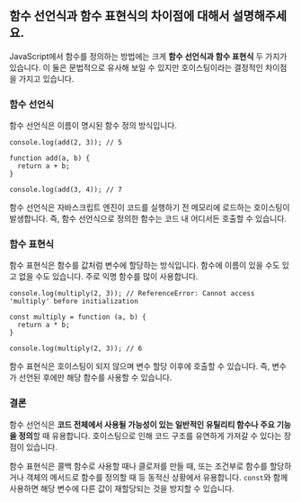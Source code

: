 ## 함수 선언식과 함수 표현식의 차이점에 대해서 설명해주세요.

JavaScript에서 함수를 정의하는 방법에는 크게 **함수 선언식과 함수 표현식** 두 가지가 있습니다.
이 둘은 문법적으로 유사해 보일 수 있지만 호이스팅이라는 결정적인 차이점을 가지고 있습니다.

### 함수 선언식
함수 선언식은 이름이 명시된 함수 정의 방식입니다.
```
console.log(add(2, 3)); // 5

function add(a, b) {
  return a + b;
}

console.log(add(3, 4)); // 7
```
함수 선언식은 자바스크립트 엔진이 코드를 실행하기 전 메모리에 로드하는 호이스팅이 발생합니다.
즉, 함수 선언식으로 정의한 함수는 코드 내 어디서든 호출할 수 있습니다.

### 함수 표현식
함수 표현식은 함수를 값처럼 변수에 할당하는 방식입니다. 함수에 이름이 있을 수도 있고 없을 수도 있습니다.
주로 익명 함수를 많이 사용합니다.
```
console.log(multiply(2, 3)); // ReferenceError: Cannot access 'multiply' before initialization

const multiply = function (a, b) {
  return a * b;
}

console.log(multiply(2, 3)); // 6
```
함수 표현식은 호이스팅이 되지 않으며 변수 할당 이후에 호출할 수 있습니다.
즉, 변수가 선언된 후에만 해당 함수를 사용할 수 있습니다.

### 결론
함수 선언식은 **코드 전체에서 사용될 가능성이 있는 일반적인 유틸리티 함수나 주요 기능을 정의**할 때 유용합니다.
호이스팅으로 인해 코드 구조를 유연하게 가져갈 수 있다는 장점이 있습니다.

함수 표현식은 콜백 함수로 사용할 때나 클로저를 만들 때, 또는 조건부로 함수를 할당하거나 객체의 메서드로 함수를 정의할 때 등 동적신 상황에서 유용합니다.
`const`와 함께 사용하면 해당 변수에 다른 값이 재할당되는 것을 방지할 수 있습니다.
